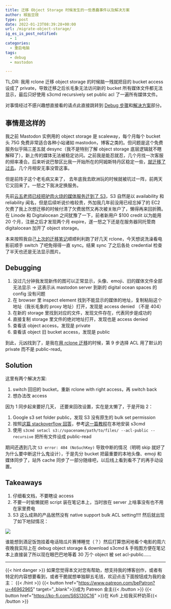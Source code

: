 ```yaml
---
title: 迁移 Object Storage 时候发生的一些愚蠢事件以及解决方案
author: 椒盐豆豉
type: post
date: 2022-01-23T08:39:28+00:00
url: /migrate-object-storage/
ig_es_is_post_notified:
  - 1
categories:
  - 重启电脑
tags:
  - debug
  - mastodon

---
```


TL;DR: 我用 rclone 迁移 object storage 的时候脑一残就把目的 bucket access 设成了 private，导致迁移之后长毛象无法访问新的 bucket 所有媒体文件都无法显示，最后只好使用 s3cmd recursively set public acl 了一遍所有媒体文件。

对事情经过不感兴趣想直接看的请点此直接跳转到 [Debug 步骤](../migrate-object-storage/#debug)和[解决方案](../migrate-object-storage/#solution)部分。

## **事情是这样的**

我之前 Mastodon 实例用的 object storage 是 scaleway，每个月每个 bucket 头 75G 免费非常适合各种小站诸如 mastodon，博客之类的。但问题是这个免费服务似乎隔三差五就 desync（我不是特别了解 object storage 底层逻辑就不瞎解释了），新上传的媒体无法被稳定访问。之前我是能忍就忍，几个月找一次客服的频率凑合。后来听说巴黎区比我一开始所在的阿姆斯特丹区稳定一些，[就迁移了过去](https://blog.douchi.space/?p=1301)。几个月相安无事没管这事。

但是前阵子这个老毛病又来了， 去年底我去欧洲玩的时候就被坑过一阵，前两天它又回来了。一怒之下我决定换服务。

先前[云五老师已经把驴肉火烧的媒体服务迁到了 S3](https://yukieyun.net/tech/mastodon-media-from-scaleway-to-aws-s3/)，S3 自然是以 availability 和 reliability 闻名，但是后续听说价格较贵，外加我几年前没用已经忘掉了的 EC2 欠费了我上次想迁移的时候付清了欠费居然又再次被关账户了，懒得再来回折腾。在 Linode 和 Digitalocean 之间犹豫了一下，前者新用户 $100 credit 以为能用 20 个月，注册之后才发现两个月 expire，遂一怒之下还是在服务器同托管商 digitalocean 加开了 object storage。

本来按照我自己[上次的迁移笔记](https://blog.douchi.space/?p=1301)顺顺利利跑了好几天 rclone，今天想说洗澡看电影前顺手 switch 了吧免得得一直 sync。结果 sync 了之后各处 credential 检查了半天也还是无法显示图片。

## **Debugging**

1. 没过几分钟我发现新传的图可以正常显示，头像、emoji、旧的媒体文件全部无法显示 -> 这表示从 mastodon server 到新的 digital ocean spaces 的 config 没有问题
2. 在 browser 里 inspect element 找到不能显示的媒体的地址，复制粘贴这个地址（我长毛象的 proxy 地址）打开，发现是 access denied （不是 404）
3. 在新的 storage 里找到对应的文件，发现文件存在，代表同步是成功的
4. 直接复制 storage 里文件的绝对地址打开，发现也是 access denied
5. 查看该 object access，发现是 private
6. 查看该 object 旧 bucket access，发现是 public

到此，元凶找到了，是我在[用 rclone 迁移](https://www.scaleway.com/en/docs/tutorials/migrate-data-rclone/)的时候，第 9 步选择 ACL 用了默认的 private 而不是 public-read。

## **Solution**

这里有两个解决方案:

1. switch 回旧的 bucket，重新 rclone with right access，再 switch back
2. 想办法改 access

因为 1 同步起来要好几天， 还要来回改设置，实在是太懒了，于是开始 2：

1. Google s3 set folder public，发现 S3 没有原生的 bulk set permission
2. 按照[这篇 stackoverflow 回答](https://stackoverflow.com/questions/52697745/how-to-change-all-the-folder-files-permission-private-into-public-in-digital-oce)，参考[这一篇教程](https://docs.digitalocean.com/products/spaces/resources/s3cmd/)在本地安装 s3cmd
3. 使用 `s3cmd setacl s3://spacename/path/to/files/ --acl-public --recursive` 把所有文件设成 public-read

期间还遇到几次 `S3 error: 404 (NoSuchKey)` 导致中断的情况（明明 skip 就好了为什么要中断这什么鬼设计），于是先分 bucket 把最重要的本地头像、emoji 和媒体同步了，站外 cache 同步了一部分随缘吧，以后线上看到看不了的再手动设置。

## **Takeaways**

1. 仔细看文档，不要瞎设 access
2. 不要一时偷懒就把 script 装在笔记本上，当时放在 server 上啥事没有也不用在家里费电
3. S3 这么成熟的产品居然没有 native support bulk ACL setting!!!! 然后就出现了如下地狱情况：

![](https://media.douchi.space/douchi/media_attachments/files/107/670/384/957/879/105/original/4e655ce5b057b509.png)

谁能想到酒足饭饱挂着电话陪瓜片赛博睡觉（？）然后打算悠闲地看个电影的周六夜晚我实际上在 debug object storage & download s3cmd & 手贱图方便在笔记本上直接装了所以现在眼巴巴地等着 30 万个 object 被 set acl-public……

---
{{< hint danger >}}
如果您觉得本文对您有帮助，想支持我的博客创作，或者有特定的内容想要看到，或者干脆就想单独聊五毛钱，欢迎点击下面按钮成为我的金主：
{{< /hint >}}
{{< button href="https://www.patreon.com/bePatron?u=46962965" target="_blank">}}成为 Patreon 金主{{< /button >}}
{{< button href="https://ko-fi.com/S6S130C16" >}}在 Kofi 上给我买杯奶茶{{< /button >}}